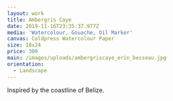 ```yaml
---
layout: work
title: Ambergris Caye
date: 2019-11-16T23:35:37.977Z
media: 'Watercolour, Gouache, Oil Marker'
canvas: Coldpress Watercolour Paper
size: 18x24
price: 300
main: /images/uploads/ambergriscaye_erin_besseau.jpg
orientation:
  - Landscape
---
```

Inspired by the coastline of Belize.
